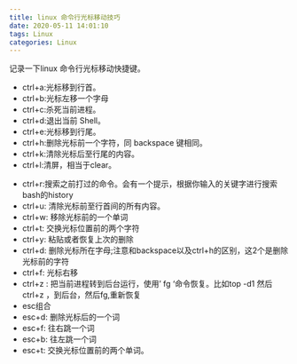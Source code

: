 ```yaml
---
title: linux 命令行光标移动技巧
date: 2020-05-11 14:01:10
tags: Linux
categories: Linux
---
```

记录一下linux 命令行光标移动快捷键。

- ctrl+a:光标移到行首。
- ctrl+b:光标左移一个字母
- ctrl+c:杀死当前进程。
- ctrl+d:退出当前 Shell。
- ctrl+e:光标移到行尾。
- ctrl+h:删除光标前一个字符，同 backspace 键相同。
- ctrl+k:清除光标后至行尾的内容。
- ctrl+l:清屏，相当于clear。
<!--more-->
- ctrl+r:搜索之前打过的命令。会有一个提示，根据你输入的关键字进行搜索bash的history
- ctrl+u: 清除光标前至行首间的所有内容。
- ctrl+w: 移除光标前的一个单词
- ctrl+t: 交换光标位置前的两个字符
- ctrl+y: 粘贴或者恢复上次的删除
- ctrl+d: 删除光标所在字母;注意和backspace以及ctrl+h的区别，这2个是删除光标前的字符
- ctrl+f: 光标右移
- ctrl+z : 把当前进程转到后台运行，使用’ fg ‘命令恢复。比如top -d1 然后ctrl+z ，到后台，然后fg,重新恢复
- esc组合
- esc+d: 删除光标后的一个词
- esc+f: 往右跳一个词
- esc+b: 往左跳一个词
- esc+t: 交换光标位置前的两个单词。